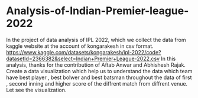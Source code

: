 # Analysis-of-Indian-Premier-league-2022

In the project of data analysis of IPL 2022, which we collect the data from kaggle website at the account of kongarakesh in csv format.
https://www.kaggle.com/datasets/kongarakesh/ipl-2022/code?datasetId=2366382&select=Indian+Premier+League-2022.csv 
In this analysis, thanks for the contribution of Aftab Anwar and Abhishesh Rajak.
Create a data visualization which help us to understand the data which team
have best player , best bolwer and best batsman throughout the data of first , second inning and higher score of the diffrent match 
from diffrent venue. 
Let see the visualization.
